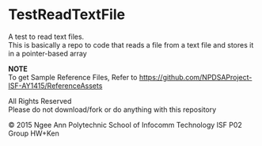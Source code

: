 # TestReadTextFile
A test to read text files.  
This is basically a repo to code that reads a file from a text file and stores it in a pointer-based array


**NOTE**  
To get Sample Reference Files, Refer to https://github.com/NPDSAProject-ISF-AY1415/ReferenceAssets

All Rights Reserved  
Please do not download/fork or do anything with this repository


© 2015 Ngee Ann Polytechnic School of Infocomm Technology ISF P02 Group HW+Ken

